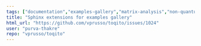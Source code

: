 ```yaml
---
tags: ["documentation","examples-gallery","matrix-analysis","non-quantum","physics","python","python-3","quantum","quantum-computing","quantum-information","unitaryhack"]
title: "Sphinx extensions for examples gallery"
html_url: "https://github.com/vprusso/toqito/issues/1024"
user: "purva-thakre"
repo: "vprusso/toqito"
---
```


